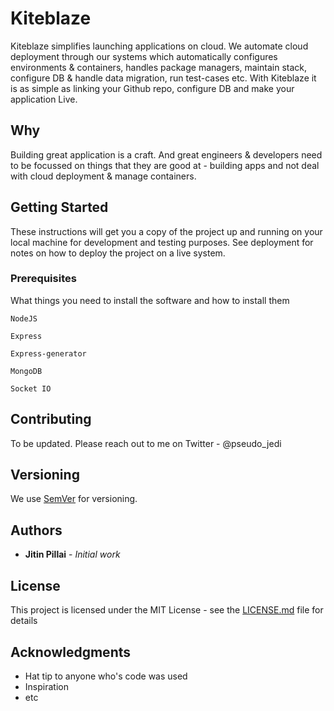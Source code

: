 # Kiteblaze

Kiteblaze simplifies launching applications on cloud. We automate cloud deployment through our systems which automatically configures environments & containers, handles package managers, maintain stack, configure DB & handle data migration, run test-cases etc. With Kiteblaze it is as simple as linking your Github repo, configure DB and make your application Live.

## Why

Building great application is a craft. And great engineers & developers need to be focussed on things that they are good at - building apps and not deal with cloud deployment & manage containers. 


## Getting Started

These instructions will get you a copy of the project up and running on your local machine for development and testing purposes. See deployment for notes on how to deploy the project on a live system.


### Prerequisites

What things you need to install the software and how to install them

```
NodeJS

Express

Express-generator

MongoDB

Socket IO

```

## Contributing

To be updated. Please reach out to me on Twitter - @pseudo_jedi

## Versioning

We use [SemVer](http://semver.org/) for versioning.

## Authors

* **Jitin Pillai** - *Initial work*

## License

This project is licensed under the MIT License - see the [LICENSE.md](LICENSE.md) file for details

## Acknowledgments

* Hat tip to anyone who's code was used
* Inspiration
* etc